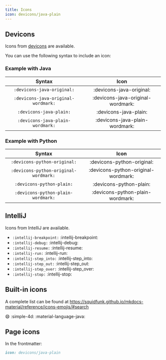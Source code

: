 ```yaml
---
title: Icons
icon: devicons/java-plain
---
```

## Devicons
Icons from [devicons](https://devicon.dev/) are available.

You can use the following syntax to include an icon:

### Example with Java
| Syntax | Icon |
| :-: | :-: |
| `:devicons-java-original:` | :devicons-java-original: |
| `:devicons-java-original-wordmark:` | :devicons-java-original-wordmark: |
| `:devicons-java-plain:` | :devicons-java-plain: |
| `:devicons-java-plain-wordmark:` | :devicons-java-plain-wordmark: |

### Example with Python
| Syntax | Icon |
| :-: | :-: |
| `:devicons-python-original:` | :devicons-python-original: |
| `:devicons-python-original-wordmark:` | :devicons-python-original-wordmark: |
| `:devicons-python-plain:` | :devicons-python-plain: |
| `:devicons-python-plain-wordmark:` | :devicons-python-plain-wordmark: |

## IntelliJ
Icons from IntelliJ are available.

- `:intellij-breakpoint:` :intellij-breakpoint:
- `:intellij-debug:` :intellij-debug:
- `:intellij-resume:` :intellij-resume:
- `:intellij-run:` :intellij-run:
- `:intellij-step_into:` :intellij-step_into:
- `:intellij-step_out:` :intellij-step_out:
- `:intellij-step_over:` :intellij-step_over:
- `:intellij-stop:` :intellij-stop:



## Built-in icons
A complete list can be found at https://squidfunk.github.io/mkdocs-material/reference/icons-emojis/#search

:smile:
:simple-4d:
:material-language-java:

## Page icons
In the frontmatter:
```md
icon: devicons/java-plain
```
